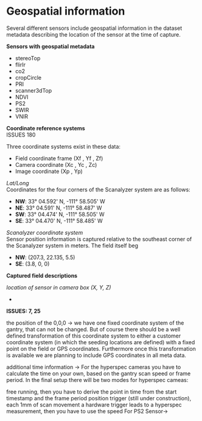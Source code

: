 # Geospatial information

Several different sensors include geospatial information in the dataset metadata describing the location of the sensor at the time of capture.

**Sensors with geospatial metadata**
* stereoTop
* flirIr
* co2
* cropCircle
* PRI
* scanner3dTop
* NDVI
* PS2
* SWIR
* VNIR

**Coordinate reference systems**  
ISSUES 180

Three coordinate systems exist in these data:
* Field coordinate frame (Xf , Yf , Zf)
* Camera coordinate (Xc , Yc , Zc)
* Image coordinate (Xp , Yp)

*Lat/Long*  
Coordinates for the four corners of the Scanalyzer system are as follows:
* **NW**: 33° 04.592' N, -111° 58.505' W
* **NE**: 33° 04.591' N, -111° 58.487' W
* **SW**: 33° 04.474' N, -111° 58.505' W
* **SE**: 33° 04.470' N, -111° 58.485' W

*Scanalyzer coordinate system*  
Sensor position information is captured relative to the southeast corner of the Scanalyzer system in meters. The field itself beg
* **NW**: (207.3, 22.135, 5.5)
* **SE**: (3.8,	0, 0)  

**Captured field descriptions**

*location of sensor in camera box (X, Y, Z)*

* 

**ISSUES: 7, 25** 


the position of the 0,0,0 -> 
we have one fixed coordinate system of the gantry, that can not be changed. But of course there should be a well defined transformation of this coordinate system to either a customer coordinate system (in which the seeding locations are defined) with a fixed point on the field or GPS coordinates. 
Furthermore once this transformation is available we are planning to include GPS coordinates in all meta data.

additional time information -> 
For the hyperspec cameras you have to calculate the time on your own, based on the gantry scan speed or frame period.
In the final setup there will be two modes for hyperspec cameas:

free running, then you have to derive the point in time from the start timestamp and the frame period
position trigger (still under construction), each 1mm of scan movement a hardware trigger leads to a hyperspec measurement, then you have to use the speed
For PS2 Sensor->



